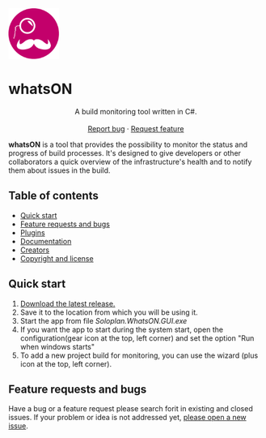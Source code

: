 
<img src="./whatsON-logo.png" width="100" height="100">

# whatsON

<p align="center">
  A build monitoring tool written in C#.
  <br>
  <br>
  <a href="https://github.com/Soloplan/whatson/issues/new?template=bug.md">Report bug</a>
  ·
  <a href="https://github.com/v/issues/new?template=feature.md&labels=feature">Request feature</a>
</p>


**whatsON** is a tool that provides the possibility to monitor the status and progress of build processes. It's designed to give developers or other collaborators a quick overview of the infrastructure's health and to notify them about issues in the build.

## Table of contents

- [Quick start](#quick-start)
- [Feature requests and bugs](#feature-requests-and-bugs)
- [Plugins](#plugins)
- [Documentation](#documentation)
- [Creators](#creators)
- [Copyright and license](#copyright-and-license)


## Quick start

1. [Download the latest release.](https://github.com/Soloplan/whatson/releases/latest)
1. Save it to the location from which you will be using it.
1. Start the app from file *Soloplan.WhatsON.GUI.exe*
1. If you want the app to start during the system start, open the configuration(gear icon at the top, left corner) and set the option "Run when windows starts"
1. To add a new project build for monitoring, you can use the wizard (plus icon at the top, left corner).

## Feature requests and bugs

Have a bug or a feature request please search forit in existing and closed issues. If your problem or idea is not addressed yet, [please open a new issue](https://github.com/Soloplan/whatson/issues/new).
